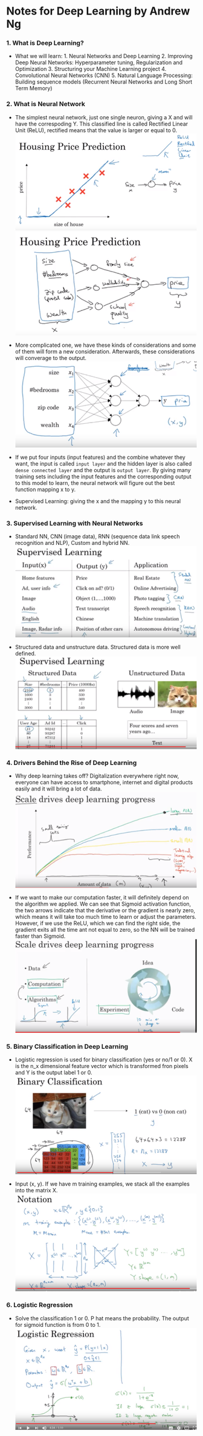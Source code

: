 # Notes for Deep Learning by Andrew Ng  
### 1. What is Deep Learning?  
- What we will learn: 1. Neural Networks and Deep Learning 2. Improving Deep Neural Networks: Hyperparameter tuning, Regularization and Optimization 3. Structuring your Machine Learning project 4. Convolutional Neural Networks (CNN) 5. Natural Language Processing: Building sequence models (Recurrent Neural Networks and Long Short Term Memory)  

### 2. What is Neural Network  
- The simplest neural network, just one single neuron, giving a X and will have the correspoding Y. This classified line is called Rectified Linear Unit (ReLU), rectified means that the value is larger or equal to 0.  
![](figures/house-price.png) ![](figures/house-price-2.png)  

- More complicated one, we have these kinds of considerations and some of them will form a new consideration. Afterwards, these considerations will converage to the output.  
![](figures/house-price-3.png)  

- If we put four inputs (input features) and the combine whatever they want, the input is called `input layer` and the hidden layer is also called `dense connected layer` and the output is `output layer`. By giving many training sets including the input features and the corresponding output to this model to learn, the neural network will figure out the best function mapping x to y.  
- Supervised Learning: giving the x and the mapping y to this neural network.  

### 3. Supervised Learning with Neural Networks  
- Standard NN, CNN (image data), RNN (sequence data link speech recognition and NLP), Custom and hybrid NN.  
![](figures/supervise-learning.png)  

- Structured data and unstructure data. Structured data is more well defined.  
![](figures/data-type.png)  

### 4. Drivers Behind the Rise of Deep Learning  
- Why deep learning takes off? Digitalization everywhere right now, everyone can have access to smartphone, internet and digital products easily and it will bring a lot of data.  
![](figures/nn-take-off.png)  

- If we want to make our computation faster, it will definitely depend on the algorithm we applied. We can see that Sigmoid activation function, the two arrows indicate that the derivative or the gradient is nearly zero, which means it will take too much time to learn or adjust the parameters. However, if we use the ReLU, which we can find the right side, the gradient exits all the time ant not equal to zero, so the NN will be trained faster than Sigmoid.  
![](figures/cycle.png)  

### 5. Binary Classification in Deep Learning  
- Logistic regression is used for binary classification (yes or no/1 or 0). X is the n_x dimensional feature vector which is transformed fron pixels and Y is the output label 1 or 0.  
![](figures/binary-classification.png)  

- Input (x, y). If we have m training examples, we stack all the examples into the matrix X.  
![](figures/notation.png)  

### 6. Logistic Regression  
- Solve the classification 1 or 0.  P hat means the probability. The output for sigmoid function is from 0 to 1.  
![](figures/logistic-regression.png)